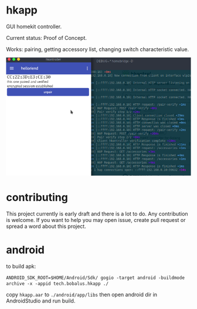 # hkapp

GUI homekit controller.

Current status: Proof of Concept.

Works: pairing, getting accessory list, changing switch characteristic value.

![screenshot](./_img/hkapp.png)

# contributing

This project currently is early draft and there is a lot to do. 
Any contribution is welcome.
If you want to help you may open issue, create pull request or spread a word about this project.

# android

to build apk:

```text
ANDROID_SDK_ROOT=$HOME/Android/Sdk/ gogio -target android -buildmode archive -x -appid tech.bobalus.hkapp ./
```

copy `hkapp.aar` to `./android/app/libs` then open android dir in AndroidStudio and run build.

